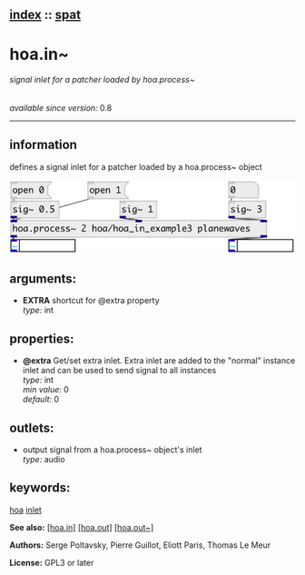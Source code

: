 [index](index.html) :: [spat](category_spat.html)
---

# hoa.in~

###### signal inlet for a patcher loaded by hoa.process~

*available since version:* 0.8

---


## information
defines a signal inlet for a patcher loaded by a hoa.process~ object


[![example](../examples/img/hoa.in~.jpg)](../examples/pd/hoa.in~.pd)



## arguments:

* **EXTRA**
shortcut for @extra property<br>
_type:_ int<br>





## properties:

* **@extra** 
Get/set extra inlet. Extra inlet are added to the &#34;normal&#34; instance inlet and can be
used to send signal to all instances<br>
_type:_ int<br>
_min value:_ 0<br>
_default:_ 0<br>





## outlets:

* output signal from a hoa.process~ object&#39;s inlet<br>
_type:_ audio



## keywords:

[hoa](keywords/hoa.html)
[inlet](keywords/inlet.html)



**See also:**
[\[hoa.in\]](hoa.in.html)
[\[hoa.out\]](hoa.out.html)
[\[hoa.out~\]](hoa.out~.html)




**Authors:** Serge Poltavsky, Pierre Guillot, Eliott Paris, Thomas Le Meur




**License:** GPL3 or later






